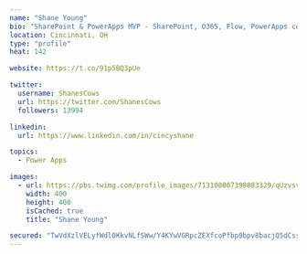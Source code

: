 ```yaml
---
name: "Shane Young"
bio: "SharePoint & PowerApps MVP - SharePoint, O365, Flow, PowerApps consulting? @PowerApps911 | Pure Snark? You found it."
location: Cincinnati, OH
type: "profile"
heat: 142

website: https://t.co/91p5BQ3pUe

twitter:
  username: ShanesCows
  url: https://twitter.com/ShanesCows
  followers: 13994

linkedin:
  url: https://www.linkedin.com/in/cincyshane

topics:
  - Power Apps

images:
  - url: https://pbs.twimg.com/profile_images/713100007398883329/qUzvsvQ3_400x400.jpg
    width: 400
    height: 400
    isCached: true
    title: "Shane Young"

secured: "TwVdXzlVELyfWdl0KkvNLfSWw/Y4KYwVGRpcZEXfcoPfbp9bpv8bacjQ5dCssn+R5tsaX6CLhksFcL+0D5vLb0Tm+TMAF39bfmOC9XpSxJR8UOTwhKB31ZwpZW/l8au+v3A0hmWDQ4wzROqCjQ3Hns5e1T1qkn6EINQ90e8VCdtAGah2+tNpEstUZ8wCPi2PmegTPacnxFhGCkZnmzFgbF9H5p8vyah3kONz/Dd6Mw5XvgibIc3Jw8eAoM/zf2WrmsTi42/vaw/46yjaZ5ErJzcmsye9rZL7YC3LGUHgGXyZma7hkcezLvUWpXzD+QgoSwi9foJjuz6NzEI+mu2xye1lkjssiYH3OLrI5lomKmE2sz4HwTMymIDnxwwbbfoPfNeoCj3tU4fpLjj3kWU5cKh5ktQ6NZhxp7JfxroZ7l8=;lZ9Mk6qp6Ul98f6pC9hldg=="
---
```


